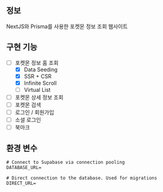 ## 정보

NextJS와 Prisma를 사용한 포켓몬 정보 조회 웹사이트

## 구현 기능

- [ ] 포켓몬 정보 홈 조회
  - [x] Data Seeding
  - [x] SSR + CSR
  - [x] Infinite Scroll
  - [ ] Virtual List
- [ ] 포켓몬 상세 정보 조회
- [ ] 포켓몬 검색
- [ ] 로그인 / 회원가입
- [ ] 소셜 로그인
- [ ] 북마크

## 환경 변수

```
# Connect to Supabase via connection pooling
DATABASE_URL=

# Direct connection to the database. Used for migrations
DIRECT_URL=
```
